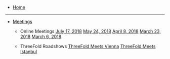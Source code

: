 * [Home](/)

----

* [Meetings](/meetings/README.md)
    * Online Meetings
        [July 17, 2018](/meetings/2018_july_17.md)
        [May 24, 2018](/meetings/2018_may_24.md)
        [April 8, 2018](/meetings/2018_april_8.md)
        [March 23, 2018](/meetings/2018_march_23.md)
        [March 6, 2018](/meetings/2018_march_6.md)

    * ThreeFold Roadshows
        [ThreeFold Meets Vienna](/meetings/vienna.md)
        [ThreeFold Meets Istanbul](/meetings/istanbul.md)
